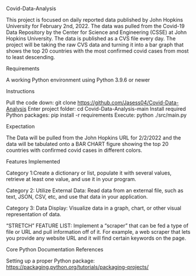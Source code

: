  Covid-Data-Analysis
 
This project is focused on daily reported data published by John Hopkins University for February 2nd, 2022. The data was pulled from the Covid-19 Data Repository by the Center for Science and Engineering (CSSE) at John Hopkins University. The data is published as a CVS file every day. The project will be taking the raw CVS data and turning it into a bar graph that shows the top 20 countries with the most confirmed covid cases from most to least descending. 

                                                      
Requirements

A working Python environment using Python 3.9.6 or newer

Instructions

Pull the code down: git clone https://github.com/Jasess04/Covid-Data-Analysis
Enter project folder: cd Covid-Data-Analysis-main
Install required Python packages: pip install -r requirements
Execute: python ./src/main.py

Expectation 

The Data will be pulled from the John Hopkins URL for 2/2/2022 and the data will be tabulated onto a BAR CHART figure showing the top 20 countries with confirmed covid cases in different colors. 

Features Implemented

Category 1:Create a dictionary or list, populate it with several values, retrieve at least one value, and use it in your program.

Category 2: Utilize External Data: Read data from an external file, such as text, JSON, CSV, etc, and use that data in your application.

Category 3: Data Display: Visualize data in a graph, chart, or other visual representation of data.

“STRETCH” FEATURE LIST: Implement a “scraper” that can be fed a type of file or URL and pull information off of it. For example, a web scraper that lets you provide any website URL and it will find certain keywords on the page.

Core Python Documentation References

Setting up a proper Python package: https://packaging.python.org/tutorials/packaging-projects/

